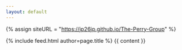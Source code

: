 ```yaml
---
layout: default
---
```

{% assign siteURL = "https://jp26jp.github.io/The-Perry-Group" %}
<div id="container" class="clearfix">
  <!--<div id="main-image" class="halves">
    <img src="{{ siteURL }}{{ page.image }}" />
  </div>-->
  <div id="main-content" class="halves feed home">
    {% include feed.html author=page.title %}
    {{ content }}
  </div>
</div>
